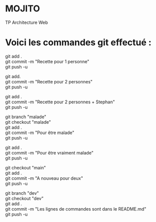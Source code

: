 # MOJITO
 TP Architecture Web

# Voici les commandes git effectué :
 git add .  
 git commit -m "Recette pour 1 personne"  
 git push -u  
   
 git add.  
 git commit -m "Recette pour 2 personnes"  
 git push -u  

 git add .  
 git commit -m "Recette pour 2 personnes + Stephan"  
 git push -u  

 git branch "malade"  
 git checkout "malade"  
 git add .  
 git commit -m "Pour être malade"  
 git push -u  
  
 git add .  
 git commit -m "Pour être vraiment malade"  
 git push -u  
  
 git checkout "main"  
 git add .  
 git commit -m "A nouveau pour deux"  
 git push -u  
  
 git branch "dev"  
 git checkout "dev"  
 git add .  
 git commit -m "Les lignes de commandes sont dans le README.md"  
 git push -u  
 
